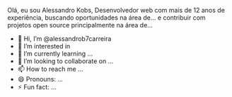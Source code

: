 Olá, eu sou Alessandro Kobs, Desenvolvedor web com mais de 12 anos de experiência, 
buscando oportunidades na área de... 
e contribuir com projetos open source principalmente na área de...

- 👋 Hi, I’m @alessandrob7carreira
- 👀 I’m interested in 
- 🌱 I’m currently learning ...
- 💞️ I’m looking to collaborate on ...
- 📫 How to reach me ...
- 😄 Pronouns: ...
- ⚡ Fun fact: ...

<!---
alessandrob7carreira/alessandrob7carreira is a ✨ special ✨ repository because its `README.md` (this file) appears on your GitHub profile.
You can click the Preview link to take a look at your changes.
--->
